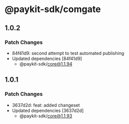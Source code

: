 # @paykit-sdk/comgate

## 1.0.2

### Patch Changes

- 84f41d9: second attempt to test automated publishing
- Updated dependencies [84f41d9]
  - @paykit-sdk/core@1.1.94

## 1.0.1

### Patch Changes

- 3637d2d: feat: added changeset
- Updated dependencies [3637d2d]
  - @paykit-sdk/core@1.1.93
